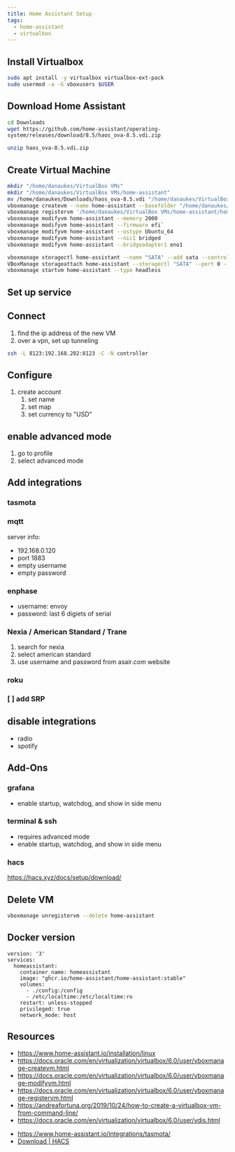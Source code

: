 ```yaml
---
title: Home Assistant Setup
tags:
  - home-assistant
  - virtualbox
---
```


## Install Virtualbox

```bash
sudo apt install -y virtualbox virtualbox-ext-pack
sudo usermod -a -G vboxusers $USER
```

## Download Home Assistant

```bash
cd Downloads
wget https://github.com/home-assistant/operating-
system/releases/download/8.5/haos_ova-8.5.vdi.zip

unzip haos_ova-8.5.vdi.zip
```


## Create Virtual Machine

```bash
mkdir "/home/danaukes/VirtualBox VMs"
mkdir "/home/danaukes/VirtualBox VMs/home-assistant"
mv /home/danaukes/Downloads/haos_ova-8.5.vdi "/home/danaukes/VirtualBox VMs/home-assistant/"
vboxmanage createvm --name home-assistant --basefolder "/home/danaukes/VirtualBox VMs/"
vboxmanage registervm '/home/danaukes/VirtualBox VMs/home-assistant/home-assistant.vbox'
vboxmanage modifyvm home-assistant --memory 2000
vboxmanage modifyvm home-assistant --firmware efi`
vboxmanage modifyvm home-assistant --ostype Ubuntu_64
vboxmanage modifyvm home-assistant --nic1 bridged
vboxmanage modifyvm home-assistant --bridgeadapter1 eno1

vboxmanage storagectl home-assistant --name "SATA" --add sata --controller IntelAhci       
VBoxManage storageattach home-assistant --storagectl "SATA" --port 0 --device 0 --nonrotational on --discard on --type hdd --medium haos_ova-8.5.vdi
vboxmanage startvm home-assistant --type headless
```

## Set up service


## Connect
1. find the ip address of the new VM
1. over a vpn, set up tunneling

```bash
ssh -L 8123:192.168.202:8123 -C -N controller
```

## Configure

1. create account
	1. set name
	2. set map
	3. set currency to "USD"

## enable advanced mode
1. go to profile
2. select advanced mode

## Add integrations

### tasmota

### mqtt
server info:
- 192.168.0.120
- port 1883
- empty username
- empty password

### enphase

- username: envoy
- password: last 6 digiets of serial

### Nexia / American Standard / Trane
1. search for  nexia
2. select american standard
3. use username and password from asair.com website

### roku

### [ ] add SRP


## disable integrations
* radio
* spotify

## Add-Ons

### grafana
* enable startup, watchdog, and show in side menu

### terminal & ssh
* requires advanced mode
* enable startup, watchdog, and show in side menu

### hacs
<https://hacs.xyz/docs/setup/download/>


## Delete VM

```bash
vboxmanage unregistervm --delete home-assistant
```

## Docker version

```
version: '3'
services:
  homeassistant:
    container_name: homeassistant
    image: "ghcr.io/home-assistant/home-assistant:stable"
    volumes:
      - ./config:/config
      - /etc/localtime:/etc/localtime:ro
    restart: unless-stopped
    privileged: true
    network_mode: host
```

## Resources

* <https://www.home-assistant.io/installation/linux>
* <https://docs.oracle.com/en/virtualization/virtualbox/6.0/user/vboxmanage-createvm.html>
* <https://docs.oracle.com/en/virtualization/virtualbox/6.0/user/vboxmanage-modifyvm.html>
* <https://docs.oracle.com/en/virtualization/virtualbox/6.0/user/vboxmanage-registervm.html>
* <https://andreafortuna.org/2019/10/24/how-to-create-a-virtualbox-vm-from-command-line/>
* <https://docs.oracle.com/en/virtualization/virtualbox/6.0/user/vdis.html>

- https://www.home-assistant.io/integrations/tasmota/
- [Download | HACS](https://hacs.xyz/docs/setup/download)
